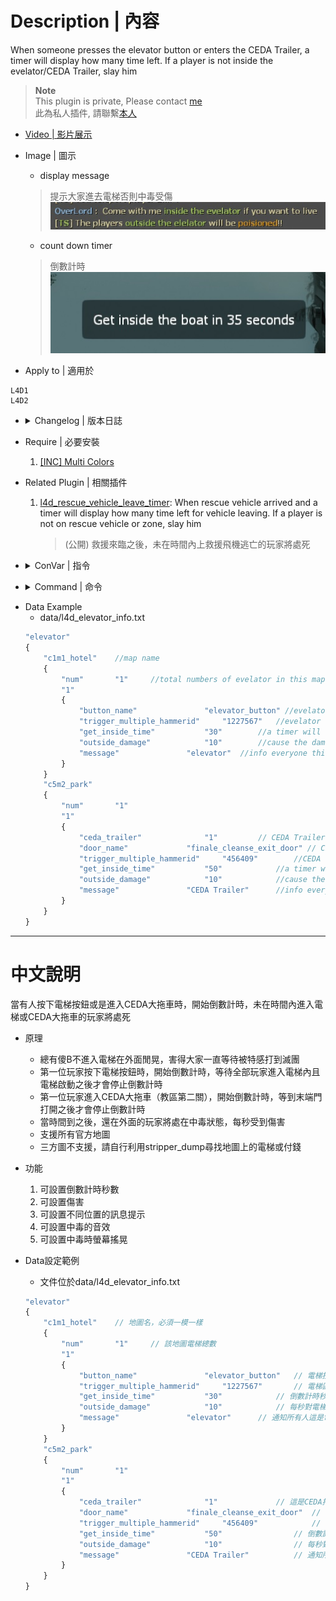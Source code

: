 # Description | 內容
When someone presses the elevator button or enters the CEDA Trailer, a timer will display how many time left. If a player is not inside the evelator/CEDA Trailer, slay him

> __Note__ <br/>
This plugin is private, Please contact [me](https://github.com/fbef0102/Game-Private_Plugin#私人插件列表-private-plugins-list)<br/>
此為私人插件, 請聯繫[本人](https://github.com/fbef0102/Game-Private_Plugin#私人插件列表-private-plugins-list)

* [Video | 影片展示](https://youtu.be/B1oghdYb_gE)

* Image | 圖示
	* display message
	> 提示大家進去電梯否則中毒受傷
	<br/>![l4d_elevator_getin_timer_1](image/l4d_elevator_getin_timer_1.jpg)
	* count down timer
	> 倒數計時
	<br/>![l4d_elevator_getin_timer_2](image/l4d_elevator_getin_timer_2.jpg)

* Apply to | 適用於
```
L4D1
L4D2
```

* <details><summary>Changelog | 版本日誌</summary>

	* v1.0
		* Initial Release
</details>

* Require | 必要安裝
	1. [[INC] Multi Colors](https://forums.alliedmods.net/showthread.php?t=247770)

* Related Plugin | 相關插件
	1. [l4d_rescue_vehicle_leave_timer](https://github.com/fbef0102/L4D1_2-Plugins/tree/master/l4d_rescue_vehicle_leave_timer): When rescue vehicle arrived and a timer will display how many time left for vehicle leaving. If a player is not on rescue vehicle or zone, slay him
		> (公開) 救援來臨之後，未在時間內上救援飛機逃亡的玩家將處死

* <details><summary>ConVar | 指令</summary>

	* cfg/sourcemod/l4d_elevator_getin_timer.cfg
	```php
	// 0=Plugin off, 1=Plugin on.
	l4d_elevator_getin_timer_allow "1"

	// Changes how count down tumer hint displays. (0: Disable, 1:In chat, 2: In Hint Box, 3: In center text)
	l4d_elevator_getin_timer_announce_type "2"

	// Path to the Soundfile being played on each damaging Interval (Empty=Disable)
	l4d_elevator_getin_timer_damage_sound "player/survivor/voice/choke_5.wav"

	// If 1, Enable the Damage Shake 
	l4d_elevator_getin_timer_shake_enable "1"
	```
</details>

* <details><summary>Command | 命令</summary>
	
	None
</details>

* Data Example
	* data/l4d_elevator_info.txt
	```php
	"elevator"
	{
		"c1m1_hotel"	//map name
		{
			"num"		"1"		//total numbers of evelator in this map
			"1"
			{
				"button_name"				"elevator_button" //evelator button targetname (please do not modify)
				"trigger_multiple_hammerid"		"1227567" 	//evelator trigger multiple hammerid (please do not modify)
				"get_inside_time"			"30"		//a timer will display how many time left
				"outside_damage"			"10"		//cause the damage to players outside the evelator
				"message"				"elevator"	//info everyone this is evelator
			}
		}
		"c5m2_park"
		{
			"num"		"1"
			"1"
			{
				"ceda_trailer"				"1"			// CEDA Trailer
				"door_name"				"finale_cleanse_exit_door" // CEDA Trailer Exit door targetname (please do not modify)
				"trigger_multiple_hammerid"		"456409" 		//CEDA Trailer trigger multiple hammerid (please do not modify)
				"get_inside_time"			"50"	 		//a timer will display how many time left
				"outside_damage"			"10" 			//cause the damage to players outside the CEDA Trailer
				"message"				"CEDA Trailer" 		//info everyone this is CEDA Trailer
			}
		}
	}
	```

- - - -
# 中文說明
當有人按下電梯按鈕或是進入CEDA大拖車時，開始倒數計時，未在時間內進入電梯或CEDA大拖車的玩家將處死

* 原理
	* 總有傻B不進入電梯在外面閒晃，害得大家一直等待被特感打到滅團
	* 第一位玩家按下電梯按鈕時，開始倒數計時，等待全部玩家進入電梯內且電梯啟動之後才會停止倒數計時
	* 第一位玩家進入CEDA大拖車（教區第二關），開始倒數計時，等到末端門打開之後才會停止倒數計時
	* 當時間到之後，還在外面的玩家將處在中毒狀態，每秒受到傷害
	* 支援所有官方地圖
	* 三方圖不支援，請自行利用stripper_dump尋找地圖上的電梯或付錢

* 功能
	1. 可設置倒數計時秒數
	2. 可設置傷害
	3. 可設置不同位置的訊息提示
	4. 可設置中毒的音效
	5. 可設置中毒時螢幕搖晃

* Data設定範例
	* 文件位於data/l4d_elevator_info.txt
	```php
	"elevator"
	{
		"c1m1_hotel"	// 地圖名，必須一模一樣
		{
			"num"		"1"		// 該地圖電梯總數
			"1"
			{
				"button_name"				"elevator_button" 	// 電梯按鈕的專屬targetname (不能修改)
				"trigger_multiple_hammerid"		"1227567" 		// 電梯區域的專屬hammerid (不能修改)
				"get_inside_time"			"30"			// 倒數計時秒數
				"outside_damage"			"10"			// 每秒對電梯外的玩家造成的傷害
				"message"				"elevator"		// 通知所有人這是電梯 (可自行修改)
			}
		}
		"c5m2_park"
		{
			"num"		"1"
			"1"
			{
				"ceda_trailer"				"1"				// 這是CEDA拖車
				"door_name"				"finale_cleanse_exit_door"	// CEDA拖車末端門的專屬targetname (不能修改)
				"trigger_multiple_hammerid"		"456409" 			// CEDA拖車區域的專屬hammerid (不能修改)
				"get_inside_time"			"50"	 			// 倒數計時秒數
				"outside_damage"			"10" 				// 每秒對電梯CEDA拖車外的玩家造成的傷害
				"message"				"CEDA Trailer" 			// 通知所有人這是CEDA拖車 (可自行修改)
			}
		}
	}
	```
